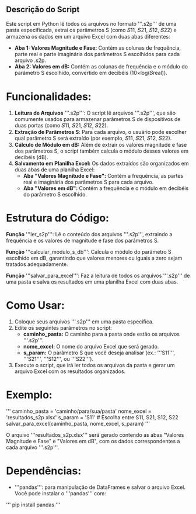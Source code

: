 ## Descrição do Script
Este script em Python lê todos os arquivos no formato '''.s2p''' de uma pasta especificada, extrai os parâmetros S 
(como 𝑆11, 𝑆21, 𝑆12, 𝑆22) e armazena os dados em um arquivo Excel com duas abas diferentes:

- **Aba 1: Valores Magnitude e Fase:** Contém as colunas de frequência, parte real e parte imaginária dos parâmetros S escolhidos para cada arquivo .s2p.
- **Aba 2: Valores em dB:** Contém as colunas de frequência e o módulo do parâmetro S escolhido, 
convertido em decibéis (10×log(𝑆real)).

# Funcionalidades:
1. **Leitura de Arquivos** '''.s2p''': O script lê arquivos '''.s2p''', que são comumente usados para armazenar parâmetros S 
de dispositivos de duas portas (como 𝑆11, 𝑆21, 𝑆12, 𝑆22).
2. **Extração de Parâmetros S**: Para cada arquivo, o usuário pode escolher qual parâmetro S será extraído 
(por exemplo, 𝑆11, 𝑆21, 𝑆12, 𝑆22).
3. **Cálculo de Módulo em dB:** Além de extrair os valores magnitude e fase dos parâmetros S, o script também calcula o módulo desses valores em decibéis (dB).
4. **Salvamento em Planilha Excel:** Os dados extraídos são organizados em duas abas de uma planilha Excel:
    - **Aba "Valores Magnitude e Fase":** Contém a frequência, as partes real e imaginária dos parâmetros S para cada arquivo.
    - **Aba "Valores em dB":** Contém a frequência e o módulo em decibéis do parâmetro S escolhido.

# Estrutura do Código:

**Função** '''ler_s2p''': Lê o conteúdo dos arquivos '''.s2p''', extraindo a frequência e os valores de magnitude e fase dos parâmetros S.

**Função** '''calcular_modulo_s_db''': Calcula o módulo do parâmetro S escolhido em dB, garantindo que valores menores ou iguais a zero sejam tratados adequadamente.

**Função** '''salvar_para_excel''': Faz a leitura de todos os arquivos '''.s2p''' de uma pasta e salva os resultados em uma planilha Excel com duas abas.


# Como Usar:
1. Coloque seus arquivos '''.s2p''' em uma pasta específica.
2. Edite os seguintes parâmetros no script:
    - **caminho_pasta:** O caminho para a pasta onde estão os arquivos '''.s2p'''.
    - **nome_excel:** O nome do arquivo Excel que será gerado.
    - **s_param:** O parâmetro S que você deseja analisar (ex.: '''S11''', '''S21''', '''S12''', ou '''S22''').
3. Execute o script, que irá ler todos os arquivos da pasta e gerar um arquivo Excel com os resultados organizados.

# Exemplo:
'''
caminho_pasta = 'caminho/para/sua/pasta'
nome_excel = 'resultados_s2p.xlsx'
s_param = 'S11'  # Escolha entre S11, S21, S12, S22
salvar_para_excel(caminho_pasta, nome_excel, s_param)
'''

O arquivo '''resultados_s2p.xlsx''' será gerado contendo as abas "Valores Magnitude e Fase" e "Valores em dB", com os dados correspondentes a cada arquivo '''.s2p'''.

# Dependências:

- '''pandas''': para manipulação de DataFrames e salvar o arquivo Excel.
Você pode instalar o '''pandas''' com:

'''
pip install pandas
'''